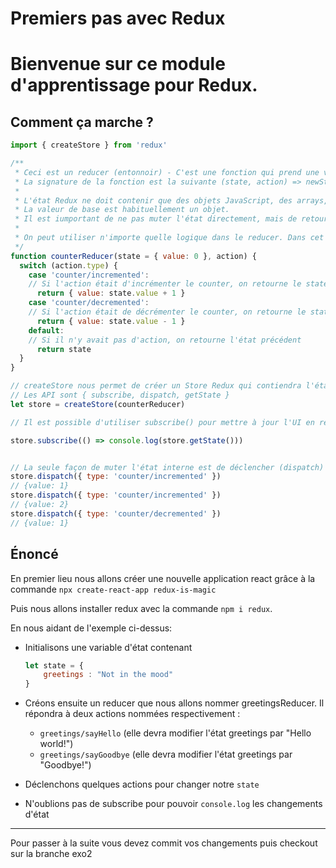 # Premiers pas avec Redux

# Bienvenue sur ce module d'apprentissage pour Redux.


## Comment ça marche ?

```js
import { createStore } from 'redux'

/**
 * Ceci est un reducer (entonnoir) - C'est une fonction qui prend une valeur de l'état courant et une objet action qui décrit ce qui "vient de se passer" et qui retourne un nouvelle valeur d'état
 * La signature de la fonction est la suivante (state, action) => newState
 *
 * L'état Redux ne doit contenir que des objets JavaScript, des arrays, et des types primitifs
 * La valeur de base est habituellement un objet.
 * Il est iumportant de ne pas muter l'état directement, mais de retourner un nouvel objet si l'état change
 *
 * On peut utiliser n'importe quelle logique dans le reducer. Dans cet exemple il y a un switch mais ce n'est pas obligatoire
 */
function counterReducer(state = { value: 0 }, action) {
  switch (action.type) {
    case 'counter/incremented':
    // Si l'action était d'incrémenter le counter, on retourne le state avec le counter incrémenté
      return { value: state.value + 1 }
    case 'counter/decremented':
    // Si l'action était de décrémenter le counter, on retourne le state avec le counter décrémenté
      return { value: state.value - 1 }
    default:
    // Si il n'y avait pas d'action, on retourne l'état précédent
      return state
  }
}

// createStore nous permet de créer un Store Redux qui contiendra l'état de notre app
// Les API sont { subscribe, dispatch, getState }
let store = createStore(counterReducer)

// Il est possible d'utiliser subscribe() pour mettre à jour l'UI en réponse aux changements d'état

store.subscribe(() => console.log(store.getState()))


// La seule façon de muter l'état interne est de déclencher (dispatch) une action
store.dispatch({ type: 'counter/incremented' })
// {value: 1}
store.dispatch({ type: 'counter/incremented' })
// {value: 2}
store.dispatch({ type: 'counter/decremented' })
// {value: 1}
```

## Énoncé

En premier lieu nous allons créer une nouvelle application react grâce à la commande `npx create-react-app redux-is-magic`


Puis nous allons installer redux avec la commande `npm i redux`.

En nous aidant de l'exemple ci-dessus: 
- Initialisons une variable d'état contenant 
    ```js
    let state = {
        greetings : "Not in the mood"
    }
    ```

- Créons ensuite un reducer que nous allons nommer greetingsReducer.
Il répondra à deux actions nommées respectivement :
    - `greetings/sayHello` (elle devra modifier l'état greetings par "Hello world!")
    - `greetings/sayGoodbye` (elle devra modifier l'état greetings par "Goodbye!")

- Déclenchons quelques actions pour changer notre `state`

- N'oublions pas de subscribe pour pouvoir `console.log` les changements d'état






---

Pour passer à la suite vous devez commit vos changements puis checkout sur la branche exo2
